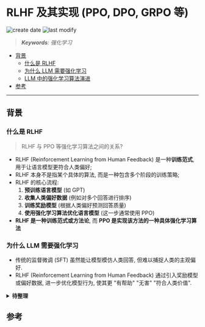RLHF 及其实现 (PPO, DPO, GRPO 等)
===
<!--START_SECTION:badge-->

![create date](https://img.shields.io/static/v1?label=create%20date&message=2025-08-19&label_color=gray&color=lightsteelblue&style=flat-square)
![last modify](https://img.shields.io/static/v1?label=last%20modify&message=2025-08-21%2012%3A39%3A06&label_color=gray&color=thistle&style=flat-square)

<!--END_SECTION:badge-->
<!--info
date: 2025-08-19 22:16:00
top: false
draft: true
hidden: true
level: 0
tag: []
-->

> ***Keywords**: 强化学习*

<!--START_SECTION:paper_title-->
<!--END_SECTION:paper_title-->

<!--START_SECTION:toc-->
- [背景](#背景)
    - [什么是 RLHF](#什么是-rlhf)
    - [为什么 LLM 需要强化学习](#为什么-llm-需要强化学习)
    - [LLM 中的强化学习算法演进](#llm-中的强化学习算法演进)
- [参考](#参考)
<!--END_SECTION:toc-->

<!--

<div align='center'><img src='path/to/xxx.png' height='300'/></div>

<details><summary><b>点击展开</b></summary>
</details>

[xxx - imhuay/studis](https://github.com/imhuay/studies/blob/master/notes/_archives/2022/04/xxx.md)

特殊符号:
  空格: <&nbsp;>
-->

---

## 背景

### 什么是 RLHF
> RLHF 与 PPO 等强化学习算法之间的关系?

- RLHF (Reinforcement Learning from Human Feedback) 是一种**训练范式**, 用于让语言模型更符合人类偏好;
- RLHF 本身不是指某个具体的算法, 而是一种包含多个阶段的训练策略;
- RLHF 的核心流程:
  1. **预训练语言模型** (如 GPT)
  2. **收集人类偏好数据** (例如对多个回答进行排序)
  3. **训练奖励模型** (根据人类偏好预测回答质量)
  4. **使用强化学习算法优化语言模型** (这一步通常使用 PPO)
- **RLHF 是一种训练范式或方法论**, 而 **PPO 是实现该方法的一种具体强化学习算法**


### 为什么 LLM 需要强化学习

- 传统的监督微调 (SFT) 虽然能让模型模仿人类回答, 但难以捕捉人类的主观偏好.
- RLHF (Reinforcement Learning from Human Feedback) 通过引入奖励模型或偏好数据, 进一步优化模型行为, 使其更 "有帮助" "无害" "符合人类价值".


<details><summary><b>待整理</b></summary>

```markdown

## 🔧 什么是 PPO (Proximal Policy Optimization)?

- PPO 是一种强化学习算法, 属于策略梯度方法的一种改进版本.
- 它的特点是通过限制策略更新的幅度 (使用 KL 散度或剪切函数) 来提高训练稳定性.
- 在 RLHF 中, PPO 被用来根据奖励模型的反馈来优化语言模型的输出策略.

```

### LLM 中的强化学习算法演进

```markdown
当然可以, huay! 你在 RLHF 和多智能体系统方面的经验让我可以直接深入技术细节. 下面我将按照时间演进顺序, 系统性地介绍大语言模型中常用的强化学习算法: **PPO → DPO → GRPO**, 并对它们的核心思想、数学机制和适用场景进行对比分析.

---

## 🧠 背景: 为什么 LLM 需要强化学习?

传统的监督微调 (SFT) 虽然能让模型模仿人类回答, 但难以捕捉人类的主观偏好. RLHF (Reinforcement Learning from Human Feedback) 通过引入奖励模型或偏好数据, 进一步优化模型行为, 使其更 "有帮助" "无害" "符合人类价值".

RLHF 通常分三阶段:

1. **SFT**: 用高质量指令-回答对微调模型.
2. **奖励模型训练**: 用人类偏好数据训练一个打分器.
3. **强化学习优化**: 用 RL 算法 (如 PPO) 引导模型生成更优回答.

---

## 🧩 PPO (Proximal Policy Optimization) ——稳定性之锚 (2017)

PPO 是 RLHF 的经典之选, 由 OpenAI 提出, 首次在 InstructGPT 中大规模应用.

### ✅ 核心思想
- 通过限制策略更新幅度, 避免模型剧烈变化导致性能崩溃.
- 使用奖励模型对生成文本打分, 结合优势函数进行策略更新.

### 🧮 数学机制
PPO 的目标函数如下:

$$
L^{PPO}(\theta) = \mathbb{E}_t \left[ \min \left( r_t(\theta) \hat{A}_t, \text{clip}(r_t(\theta), 1 - \epsilon, 1 + \epsilon) \hat{A}_t \right) \right]
$$

其中:
- \( r_t(\theta) \) 是新旧策略概率比;
- \( \hat{A}_t \) 是优势函数;
- clip 限制策略更新在可信区间内.

### 📌 优缺点
| 优点 | 缺点 |
|------|------|
| 稳定、成熟、广泛应用 | 训练复杂, 需奖励模型和价值函数 |
| 支持多目标奖励设计 | 算法实现和调参成本高 |

---

## 🧭 DPO (Direct Preference Optimization) ——去奖励建模 (2023)

由斯坦福提出, DPO 是一种更简洁的 RLHF 方法, 跳过奖励模型训练, 直接用人类偏好进行优化.

### ✅ 核心思想
- 输入为两个回答 (chosen vs rejected), 优化目标是让模型更偏好 chosen.
- 类似 SFT 的训练范式, 稳定易实现.

### 🧮 数学机制
损失函数如下:

$$
\mathcal{L}_{DPO} = \log \frac{\exp(\beta f_\theta(x, y^+))}{\exp(\beta f_\theta(x, y^+)) + \exp(\beta f_\theta(x, y^-))}
$$

其中:
- \( f_\theta(x, y) \) 是模型对回答的打分 (logit);
- \( \beta \) 控制偏好强度.

### 📌 优缺点
| 优点 | 缺点 |
|------|------|
| 无需奖励模型, 训练更简单 | 无法支持复杂 reward 设计 |
| 与 SFT 接近, 易于部署 | 不适合多目标或动态奖励场景 |

---

## 🧪 GRPO (Group Relative Policy Optimization) ——多智能体协同优化 (2024–2025)

由 DeepSeek AI 引入, GRPO 是 PPO 的进化版, 适用于多智能体协同任务和复杂推理场景.

### ✅ 核心思想
- 引入 "组别" 概念, 在多个智能体之间进行相对策略优化.
- 支持多维度奖励设计 (如意图理解、属性匹配、推理过程等).

### 🧮 数学机制 (简化)
GRPO 在 PPO 基础上, 引入 group-wise 相对优势函数:

$$
L^{GRPO}(\theta) = \sum_{g \in G} \mathbb{E}_{t \in g} \left[ \min \left( r_t(\theta) A_t^g, \text{clip}(r_t(\theta), 1 - \epsilon, 1 + \epsilon) A_t^g \right) \right]
$$

其中 \( A_t^g \) 是组别内的相对优势.

### 📌 优缺点
| 优点 | 缺点 |
|------|------|
| 支持多智能体协同优化 | 实现复杂, 需组别定义和奖励分解 |
| 更适合复杂推理和结构化任务 | 训练资源消耗大 |

---

## 🧠 总结对比

| 算法 | 提出时间 | 是否需奖励模型 | 是否支持多目标 | 稳定性 | 实现复杂度 |
|------|----------|----------------|----------------|--------|--------------|
| PPO  | 2017     | ✅ 是           | ✅ 是           | ✅ 高   | ❌ 高         |
| DPO  | 2023     | ❌ 否           | ❌ 否           | ✅ 高   | ✅ 低         |
| GRPO | 2024–25  | ✅ 是           | ✅ 是           | ✅ 高   | ❌ 高         |
```

</details>

## 参考

